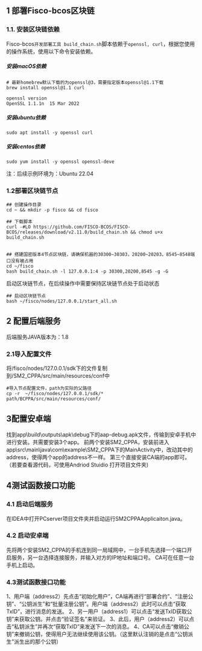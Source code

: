 ## 1 部署Fisco-bcos区块链

### 1.1. 安装区块链依赖

Fisco-bcos`开发部署工具 build_chain.sh`脚本依赖于`openssl, curl`，根据您使用的操作系统，使用以下命令安装依赖。

##### 安装macOS依赖

```
# 最新homebrew默认下载的为openssl@3，需要指定版本openssl@1.1下载
brew install openssl@1.1 curl

openssl version
OpenSSL 1.1.1n  15 Mar 2022
```

##### 安装ubuntu依赖

```
sudo apt install -y openssl curl
```

##### 安装centos依赖

```
sudo yum install -y openssl openssl-deve
```

注：后续示例环境为：Ubuntu 22.04

### 1.2部署区块链节点

```
## 创建操作目录
cd ~ && mkdir -p fisco && cd fisco

## 下载脚本
curl -#LO https://github.com/FISCO-BCOS/FISCO-BCOS/releases/download/v2.11.0/build_chain.sh && chmod u+x build_chain.sh


## 搭建国密版本4节点区块链，请确保机器的30300~30303，20200~20203，8545~8548端口没有被占用
cd ~/fisco
bash build_chain.sh -l 127.0.0.1:4 -p 30300,20200,8545 -g -G
```

启动区块链节点，在后续操作中需要保持区块链节点处于启动状态

```
## 启动区块链节点
bash ~/fisco/nodes/127.0.0.1/start_all.sh
```



## 2 配置后端服务

后端服务JAVA版本为：1.8

### 2.1导入配置文件

将/fisco/nodes/127.0.0.1/sdk下的文件复制到/SM2_CPPA/src/main/resources/conf中

```
#导入节点配置文件，path为实际的父路径
cp -r  ~/fisco/nodes/127.0.0.1/sdk/*  path/BCPPA/src/main/resources/conf/
```



## 3配置安卓端

找到app\build\outputs\apk\debug下的aap-debug.apk文件，传输到安卓手机中进行安装。共需要安装3个app。
前两个安装SM2_CPPA，安装前进入app\src\main\java\com\example\SM2_CPPA下的MainActivity中，改动其中的address，使得两个app的address不一样。
第三个直接安装CA端的app即可。（若要查看源代码，可使用Andriod Stuidio 打开项目文件夹)



## 4测试函数接口功能

### 4.1 启动后端服务

在IDEA中打开PCserver项目文件夹并启动运行SM2CPPAApplicaiton.java。

### 4.2 启动安卓端

先将两个安装SM2_CPPA的手机连到同一局域网中，一台手机先选择一个端口开启服务，另一台选择连接服务，并输入对方的IP地址和端口号。
CA可在任意一台手机上启动。

### 4.3测试函数接口功能

1、用户端（address2）先点击“初始化用户”，CA端再进行“部署合约”、“注册公钥”、“公钥派生”和“批量注册公钥”。用户端（address2）此时可以点击“获取TxID”，进行消息的发送。
2、另一用户（address1）可以点击“发送TxID获取公钥”来获取公钥。并点击“验证签名”来验证。
3、此后，用户（address2）可以点击“私钥派生”并再次“获取TxID”来发送下一次的消息。
4、CA可以点击“撤销公钥”来撤销公钥，使得用户无法继续使用该公钥。（这里默认注销的是点击“公钥派生”派生出的那个公钥）
